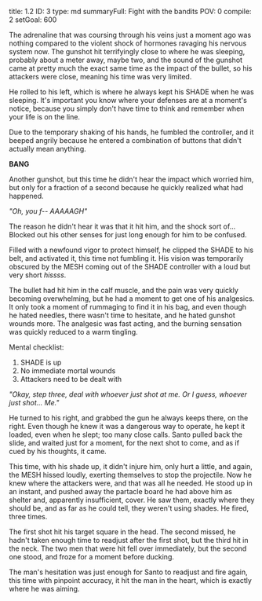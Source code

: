 title:          1.2
ID:             3
type:           md
summaryFull:    Fight with the bandits
POV:            0
compile:        2
setGoal:        600


The adrenaline that was coursing through his veins just a moment ago was nothing compared to the violent shock of hormones ravaging his nervous system now. The gunshot hit terrifyingly close to where he was sleeping, probably about a meter away, maybe two, and the sound of the gunshot came at pretty much the exact same time as the impact of the bullet, so his attackers were close, meaning his time was very limited. 

He rolled to his left, which is where he always kept his SHADE when he was sleeping. It's important you know where your defenses are at a moment's notice, because you simply don't have time to think and remember when your life is on the line.

Due to the temporary shaking of his hands, he fumbled the controller, and it beeped angrily because he entered a combination of buttons that didn't actually mean anything. 

**BANG** 

Another gunshot, but this time he didn't hear the impact which worried him, but only for a fraction of a second because he quickly realized what had happened.

_"Oh, you f-- AAAAAGH"_

The reason he didn't hear it was that it hit him, and the shock sort of... Blocked out his other senses for just long enough for him to be confused.

Filled with a newfound vigor to protect himself, he clipped the SHADE to his belt, and activated it, this time not fumbling it. His vision was temporarily obscured by the MESH coming out of the SHADE controller with a loud but very short _hissss_.

The bullet had hit him in the calf muscle, and the pain was very quickly becoming overwhelming, but he had a moment to get one of his analgesics. It only took a moment of rummaging to find it in his bag, and even though he hated needles, there wasn't time to hesitate, and he hated gunshot wounds more. The analgesic was fast acting, and the burning sensation was quickly reduced to a warm tingling. 

Mental checklist:

1. SHADE is up
2. No immediate mortal wounds
3. Attackers need to be dealt with

_"Okay, step three, deal with whoever just shot at me. Or I guess, whoever just shot... Me."_

He turned to his right, and grabbed the gun he always keeps there, on the right. Even though he knew it was a dangerous way to operate, he kept it loaded, even when he slept; too many close calls. Santo pulled back the slide, and waited just for a moment, for the next shot to come, and as if cued by his thoughts, it came. 

This time, with his shade up, it didn't injure him, only hurt a little, and again, the MESH hissed loudly, exerting themselves to stop the projectile. Now he knew where the attackers were, and that was all he needed. He stood up in an instant, and pushed away the partacle board he had above him as shelter and, apparently insufficient, cover. He saw them, exactly where they should be, and as far as he could tell, they weren't using shades. He fired, three times.

The first shot hit his target square in the head. The second missed, he hadn't taken enough time to readjust after the first shot, but the third hit in the neck. The two men that were hit fell over immediately, but the second one stood, and froze for a moment before ducking. 

The man's hesitation was just enough for Santo to readjust and fire again, this time with pinpoint accuracy, it hit the man in the heart, which is exactly where he was aiming.